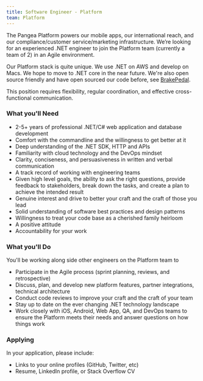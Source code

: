 ```yaml
---
title: Software Engineer - Platform
team: Platform
---
```


The Pangea Platform powers our mobile apps, our international reach, and our compliance/customer service/marketing infrastructure. We’re looking for an experienced .NET engineer to join the Platform team (currently a team of 2) in an Agile environment.

Our Platform stack is quite unique. We use .NET on AWS and develop on Macs. We hope to move to .NET core in the near future. We're also open source friendly and have open sourced our code before, see [BrakePedal](https://github.com/gopangea/brakepedal).

This position requires flexibility, regular coordination, and effective cross-functional communication.

### What you'll Need
- 2-5+ years of professional .NET/C# web application and database development
- Comfort with the commandline and the willingness to get better at it
- Deep understanding of the .NET SDK, HTTP and APIs
- Familiarity with cloud technology and the DevOps mindset
- Clarity, conciseness, and persuasiveness in written and verbal communication
- A track record of working with engineering teams
- Given high level goals, the ability to ask the right questions, provide feedback to stakeholders, break down the tasks, and create a plan to achieve the intended result
- Genuine interest and drive to better your craft and the craft of those you lead
- Solid understanding of software best practices and design patterns
- Willingness to treat your code base as a cherished family heirloom
- A positive attitude
- Accountability for your work

### What you'll Do

You'll be working along side other engineers on the Platform team to

- Participate in the Agile process (sprint planning, reviews, and retrospective)
- Discuss, plan, and develop new platform features, partner integrations, technical architecture 
- Conduct code reviews to improve your craft and the craft of your team
- Stay up to date on the ever changing .NET technology landscape
- Work closely with iOS, Android, Web App, QA, and DevOps teams to ensure the Platform meets their needs and answer questions on how things work

### Applying
In your application, please include:

- Links to your online profiles (GitHub, Twitter, etc)
- Resume, LinkedIn profile, or Stack Overflow CV